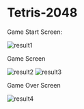 # Tetris-2048
Game Start Screen:

![result1](https://user-images.githubusercontent.com/103464885/162845567-974b8bff-ae11-4783-8fff-52dcf8ded6ed.PNG)

Game Screen

![result2](https://user-images.githubusercontent.com/103464885/162845729-e8553e01-7241-448e-ad82-e8641f8de573.PNG)
![result3](https://user-images.githubusercontent.com/103464885/162845745-d244a1ed-3224-4ef7-a009-ec8ae57cf912.PNG)

Game Over Screen

![result4](https://user-images.githubusercontent.com/103464885/162845808-f31ed045-82f2-4aa5-927e-2733782b65f6.PNG)
